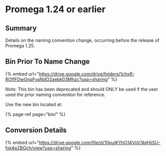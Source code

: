 # Promega 1.24 or earlier

## Summary

Details on the naming convention change, occurring before the release of Promega 1.25.

## Bin Prior To Name Change

{% embed url="https://drive.google.com/drive/folders/1chxR-ROfIFDwGnpFyaNdO2aebk03Mhzc?usp=sharing" %}

Note: This bin has been deprecated and should ONLY be used if the user used the prior naming convention for reference. 

Use the new bin located at:

{% page-ref page="bin/" %}

## Conversion Details 

{% embed url="https://drive.google.com/file/d/10pujKYhO14VoV3bjHiiSU-fxk4pZBGch/view?usp=sharing" %}

